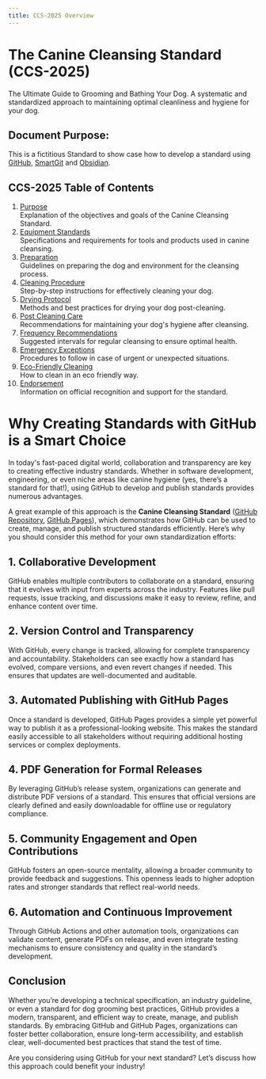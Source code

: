 ```yaml
---
title: CCS-2025 Overview
---
```

# **The Canine Cleansing Standard (CCS-2025)**  
The Ultimate Guide to Grooming and Bathing Your Dog. A systematic and standardized approach to maintaining optimal cleanliness and hygiene for your dog.
## Document Purpose:
This is a fictitious Standard to show case how to develop a standard using [GitHub](https://github.com/danielsiegl/CanineCleansingStandard), [SmartGit](https://www.syntevo.com/smartgit/) and [Obsidian](https://obsidian.md/).

## CCS-2025 Table of Contents  


 
1. [Purpose](01_Purpose.md)<br>
   Explanation of the objectives and goals of the Canine Cleansing Standard.
2. [Equipment Standards](02_Equipment_Standards.md)<br>
   Specifications and requirements for tools and products used in canine cleansing.
3. [Preparation](03_Preparation.md)<br>
   Guidelines on preparing the dog and environment for the cleansing process.
4. [Cleaning Procedure](04_Cleaning_Procedure.md)<br>
   Step-by-step instructions for effectively cleaning your dog.
5. [Drying Protocol](05_Drying_Protocol.md)<br>
   Methods and best practices for drying your dog post-cleaning.
6. [Post Cleaning Care](06_Post-Cleaning_Care.md)<br>
   Recommendations for maintaining your dog's hygiene after cleansing.
7. [Frequency Recommendations](07_Frequency_Recommendations.md)<br>
   Suggested intervals for regular cleansing to ensure optimal health.
8. [Emergency Exceptions](08_Emergency_Exceptions.md)<br>
   Procedures to follow in case of urgent or unexpected situations.
9. [Eco-Friendly Cleaning](09_Eco-Friendly_Cleaning.md)<br>
   How to clean in an eco friendly way.
10. [Endorsement](10_Endorsement.md)<br>
   Information on official recognition and support for the standard.

# Why Creating Standards with GitHub is a Smart Choice

In today's fast-paced digital world, collaboration and transparency are key to creating effective industry standards. Whether in software development, engineering, or even niche areas like canine hygiene (yes, there’s a standard for that!), using GitHub to develop and publish standards provides numerous advantages.

A great example of this approach is the **Canine Cleansing Standard** ([GitHub Repository](https://github.com/danielsiegl/CanineCleansingStandard), [GitHub Pages](https://danielsiegl.github.io/CanineCleansingStandard/)), which demonstrates how GitHub can be used to create, manage, and publish structured standards efficiently. Here’s why you should consider this method for your own standardization efforts:

## 1. **Collaborative Development**

GitHub enables multiple contributors to collaborate on a standard, ensuring that it evolves with input from experts across the industry. Features like pull requests, issue tracking, and discussions make it easy to review, refine, and enhance content over time.

## 2. **Version Control and Transparency**

With GitHub, every change is tracked, allowing for complete transparency and accountability. Stakeholders can see exactly how a standard has evolved, compare versions, and even revert changes if needed. This ensures that updates are well-documented and auditable.

## 3. **Automated Publishing with GitHub Pages**

Once a standard is developed, GitHub Pages provides a simple yet powerful way to publish it as a professional-looking website. This makes the standard easily accessible to all stakeholders without requiring additional hosting services or complex deployments.

## 4. **PDF Generation for Formal Releases**

By leveraging GitHub’s release system, organizations can generate and distribute PDF versions of a standard. This ensures that official versions are clearly defined and easily downloadable for offline use or regulatory compliance.

## 5. **Community Engagement and Open Contributions**

GitHub fosters an open-source mentality, allowing a broader community to provide feedback and suggestions. This openness leads to higher adoption rates and stronger standards that reflect real-world needs.

## 6. **Automation and Continuous Improvement**

Through GitHub Actions and other automation tools, organizations can validate content, generate PDFs on release, and even integrate testing mechanisms to ensure consistency and quality in the standard’s development.

## Conclusion

Whether you’re developing a technical specification, an industry guideline, or even a standard for dog grooming best practices, GitHub provides a modern, transparent, and efficient way to create, manage, and publish standards. By embracing GitHub and GitHub Pages, organizations can foster better collaboration, ensure long-term accessibility, and establish clear, well-documented best practices that stand the test of time.

Are you considering using GitHub for your next standard? Let’s discuss how this approach could benefit your industry!